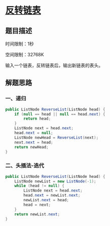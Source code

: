 # [反转链表](nowcoder.com/practice/75e878df47f24fdc9dc3e400ec6058ca?tpId=13&tqId=11168&tPage=1&rp=1&ru=/ta/coding-interviews&qru=/ta/coding-interviews/question-ranking)

## 题目描述

时间限制：1秒

空间限制：32768K

输入一个链表，反转链表后，输出新链表的表头。

## 解题思路

### 一、递归

```java
public ListNode ReverseList(ListNode head) {
    if (null == head || null == head.next) {
        return head;
    }
    ListNode next = head.next;
    head.next = null;
    ListNode newHead = ReverseList(next);
    next.next = head;
    return newHead;
}
```

### 二、头插法-迭代

```java
public ListNode ReverseList(ListNode head) {
    ListNode newList = new ListNode(-1);
    while (head != null) {
        ListNode next = head.next;
        head.next = newList.next;
        newList.next = head;
        head = next;
    }
    return newList.next;
}
```



